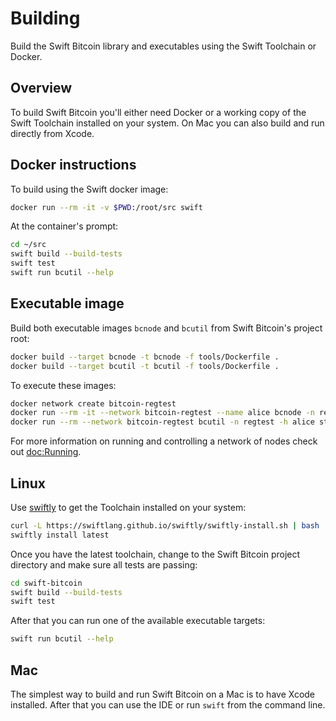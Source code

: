# Building

Build the Swift Bitcoin library and executables using the Swift Toolchain or Docker.

## Overview

To build Swift Bitcoin you'll either need Docker or a working copy of the Swift Toolchain installed on your system. On Mac you can also build and run directly from Xcode.

## Docker instructions

To build using the Swift docker image:

```sh
docker run --rm -it -v $PWD:/root/src swift
```

At the container's prompt:

```sh
cd ~/src
swift build --build-tests
swift test
swift run bcutil --help
```

## Executable image

Build both executable images `bcnode` and `bcutil` from Swift Bitcoin's project root:

```sh
docker build --target bcnode -t bcnode -f tools/Dockerfile .
docker build --target bcutil -t bcutil -f tools/Dockerfile .
```

To execute these images:

```sh
docker network create bitcoin-regtest
docker run --rm -it --network bitcoin-regtest --name alice bcnode -n regtest
docker run --rm --network bitcoin-regtest bcutil -n regtest -h alice status
```

For more information on running and controlling a network of nodes check out <doc:Running>.

## Linux

Use [swiftly](https://github.com/swiftlang/swiftly) to get the Toolchain installed on your system:

```sh
curl -L https://swiftlang.github.io/swiftly/swiftly-install.sh | bash
swiftly install latest
```

Once you have the latest toolchain, change to the Swift Bitcoin project directory and make sure all tests are passing:

```sh
cd swift-bitcoin
swift build --build-tests
swift test
```

After that you can run one of the available executable targets:

```sh
swift run bcutil --help
```

## Mac

The simplest way to build and run Swift Bitcoin on a Mac is to have Xcode installed. After that you can use the IDE or run `swift` from the command line.
